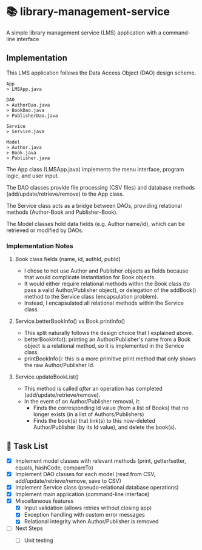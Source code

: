 # :books: library-management-service

A simple library management service (LMS) application with a command-line interface



## Implementation
This LMS application follows the Data Access Object (DAO) design scheme.

```
App
> LMSApp.java

DAO
> AuthorDao.java
> BookDao.java
> PublisherDao.java

Service
> Service.java

Model
> Author.java
> Book.java
> Publisher.java
```

The App class (LMSApp.java) implements the menu interface, program logic, and user input.

The DAO classes provide file processing (CSV files) and database methods (add/update/retrieve/remove) to the App class.

The Service class acts as a bridge between DAOs, providing relational methods (Author-Book and Publisher-Book).

The Model classes hold data fields (e.g. Author name/id), which can be retrieved or modified by DAOs.

### Implementation Notes

1. Book class fields (name, id, authId, pubId)
    * I chose to not use Author and Publisher objects as fields because that would complicate instantiation for Book objects.
    * It would either require relational methods within the Book class (to pass a valid Author/Publisher object), or delegation of the addBook() method to the Service class (encapsulation problem).
    * Instead, I encapsulated all relational methods within the Service class.
    
2. Service.betterBookInfo() vs Book.printInfo()
    * This split naturally follows the design choice that I explained above.
    * betterBookInfo(): printing an Author/Publisher's name from a Book object is a relational method, so it is implemented in the Service class.
    * printBookInfo(): this is a more primitive print method that only shows the raw Author/Publisher Id.
    
3. Service.updateBookList()
    * This method is called *after* an operation has completed (add/update/retrieve/remove).
    * In the event of an Author/Publisher removal, it:
         - Finds the corresponding Id value (from a list of Books) that no longer exists (in a list of Authors/Publishers)
         - Finds the book(s) that link(s) to this now-deleted Author/Publisher (by its Id value), and delete the book(s).

## :memo: Task List
- [x] Implement model classes with relevant methods (print, getter/setter, equals, hashCode, compareTo)
- [x] Implement DAO classes for each model (read from CSV, add/update/retrieve/remove, save to CSV)
- [x] Implement Service class (pseudo-relational database operations)
- [x] Implement main application (command-line interface)
- [x] Miscellaneous features
  - [x] Input validation (allows retries without closing app)
  - [x] Exception handling with custom error messages
  - [x] Relational integrity when Author/Publisher is removed

- [ ] Next Steps
  - [ ] Unit testing


